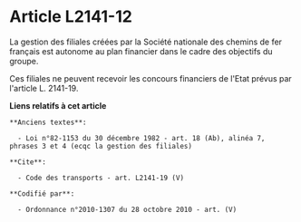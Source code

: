 # Article L2141-12

La gestion des filiales créées par la Société nationale des chemins de fer français est autonome au plan financier dans le
cadre des objectifs du groupe. 

Ces filiales ne peuvent recevoir les concours financiers de l'Etat prévus par l'article L. 2141-19.

**Liens relatifs à cet article**

	**Anciens textes**:

	  - Loi n°82-1153 du 30 décembre 1982 - art. 18 (Ab), alinéa 7, phrases 3 et 4 (ecqc la gestion des filiales)

	**Cite**:

	  - Code des transports - art. L2141-19 (V)

	**Codifié par**:

	  - Ordonnance n°2010-1307 du 28 octobre 2010 - art. (V)

